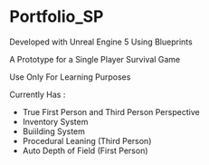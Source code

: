 # Portfolio_SP

Developed with Unreal Engine 5 Using Blueprints

A Prototype for a Single Player Survival Game

 Use Only For Learning Purposes

 Currently Has : 

 - True First Person and Third Person Perspective
 - Inventory System
 - Buiilding System
 - Procedural Leaning (Third Person)
 - Auto Depth of Field (First Person)
